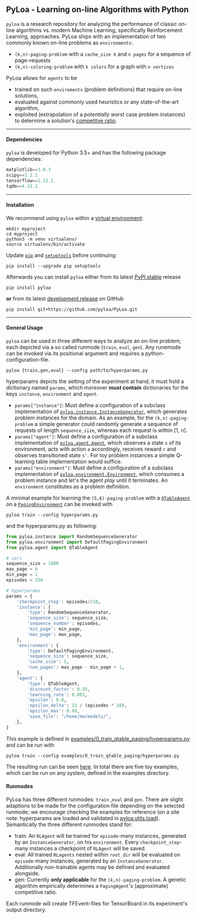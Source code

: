 ## PyLoa - Learning on-line Algorithms with Python

`pyloa` is a research repository for analyzing the performance of classic on-line algorithms vs. modern Machine
Learning, specifically Reinforcement Learning, approaches. PyLoa ships with an implementation of two commonly known 
on-line problems as `environments`:

* `(k,n)-paging-problem` with a `cache_size k` and `n pages` for a sequence of page-requests
* `(k,n)-coloring-problem` with `k colors` for a graph with `n vertices` 

PyLoa allows for `agents` to be 

* trained on such `enviroments` (problem definitions) that require on-line solutions, 
* evaluated against commonly used heuristics or any state-of-the-art algorithm,
* exploited (extrapolation of a *potentially* worst case problem instances) to determine a solution's [competitve ratio](https://en.wikipedia.org/wiki/Competitive_analysis_(online_algorithm)).

---

#### Dependencies

`pyloa` is developed for Python 3.5+ and has the following package dependencies:

```python
matplotlib==3.0.3  
scipy==1.2.1  
tensorflow==1.13.1  
tqdm==4.31.1  
```

---
#### Installation

We recommend using `pyloa` within a [virtual environment](https://docs.python.org/3.5/library/venv.html):

    mkdir myproject
    cd myproject
    python3 -m venv virtualenv/
    source virtualenv/bin/activate
 
Update [`pip`](https://pypi.org/project/pip/) and [`setuptools`](https://pypi.org/project/setuptools/) before continuing:

    pip install --upgrade pip setuptools

Afterwards you can install `pyloa` either from its latest [PyPI stable](https://google.com) release

    pip install pyloa
    
**or** from its latest [development release](https://github.com/pyloa/PyLoa/tree/master/pyloa) on GitHub

    pip install git+https://github.com/pyloa/PyLoa.git

---
#### General Usage

`pyloa` can be used in three different ways to analyze an on-line problem; each depicted via a so called runmode 
(`train`, `eval`, `gen`). Any runemode can be invoked via its positional argument and requires a python-configuration-file.

    pyloa {train,gen,eval} --config path/to/hyperparams.py

hyperparams depicts the setting of the experiment at hand; it must hold a dictionary named `params`, which moreover **must 
contain** dictionaries for the keys `instance`, `environment` and `agent`. 

* `params["ìnstance"]`: Must define a configuration of a subclass implementation of [`pyloa.instance.InstanceGenerator`](https://github.com/pyloa/PyLoa/blob/master/pyloa/instance/instancegenerator.py), 
which generates problem instances for the domain. As an example, for the `(k,n)-paging-problem` a simple generator could 
randomly generate a sequence of requests of length `sequence_size`, whereas each request is within [1, n].   
* `params["agent"]`: Must define a configuration of a subclass implementation of [`pyloa.agent.Agent`](https://github.com/pyloa/PyLoa/blob/master/pyloa/agent/agent.py), 
which observes a state `s` of its environment, acts with action `a` accordingly, receives reward `r` and observes 
transitioned state `s'`. For toy problem instances a simple Q-learning table implementation would suffice. 
* `params["environment"]`: Must define a configuration of a subclass implementation of [`pyloa.environment.Environment`](https://github.com/pyloa/PyLoa/blob/master/pyloa/environment/environment.py), 
which consumes a problem instance and let's the agent *play* until it terminates. An `environment` constitutes as a problem
definition.

A minimal example for learning the `(5,6)-paging-problem` with a [`QTableAgent`](https://github.com/pyloa/PyLoa/blob/master/pyloa/agent/qtable.py) on a 
[`PagingEnvironment`](https://github.com/pyloa/PyLoa/blob/master/pyloa/environment/environment.py#L105) can be invoked with

    pyloa train --config hyperparams.py

and the hyperparams.py as following:
    
```python
from pyloa.instance import RandomSequenceGenerator
from pyloa.environment import DefaultPagingEnvironment
from pyloa.agent import QTableAgent

# vars
sequence_size = 1000
max_page = 6
min_page = 1
episodes = 250

# hyperparams
params = {
    'checkpoint_step': episodes//10,
    'instance': {
        'type': RandomSequenceGenerator,
        'sequence_size': sequence_size,
        'sequence_number': episodes,
        'min_page': min_page,
        'max_page': max_page,
    },
    'environment': {
        'type': DefaultPagingEnvironment,
        'sequence_size': sequence_size,
        'cache_size': 5,
        'num_pages': max_page - min_page + 1,
    },
    'agent': {
        'type': QTableAgent,
        'discount_factor': 0.55,
        'learning_rate': 0.001,
        'epsilon': 0.0,
        'epsilon_delta': 13 / (episodes * 10),
        'epsilon_max': 0.99,
        'save_file': "/home/me/models/",
    },
}
```

This example is defined in [examples/0_train_qtable_paging/hyperparams.py](https://github.com/pyloa/PyLoa/tree/master/examples/0_train_qtable_paging) and can be run with

    pyloa train --config examples/0_train_qtable_paging/hyperparams.py
    
The resulting run can be seen [here](http://google.com). In total there are five toy examples, which can be run on any system, 
defined in the examples directory.

#### Runmodes

PyLoa has three different runmodes: `train` ,`eval` and `gen`. There are slight adaptions to be made for the configuration file 
depending on the selected runmode; we encourage checking the examples for reference (on a site note: hyperparams are loaded and validated
in [pyloa.utils.load](https://github.com/pyloa/PyLoa/blob/master/pyloa/utils/load.py#L13)). Semantically the three different runmodes stand for: 

* train: An `RLAgent` will be trained for `episode`-many instances, generated by an `InstanceGenerator`, on his `environment`. 
Every `checkpoint_step`-many instances a checkpoint of `RLAgent` will be saved.  
* eval: All trained `RLagents` nested within `root_dir` will be evaluated on `episode`-many instances, generated by an `InstanceGenerator`.
Additionally non-trainable agents may be defined and evaluated alongside.
* gen: Currently **only applicable** for the `(k,n)-paging-problem`. A genetic algorithm empirically determines a `PagingAgent`'s 
(approximate) competitive ratio. 

Each runmode will create TFEvent-files for TensorBoard in its experiment's output directory. 


